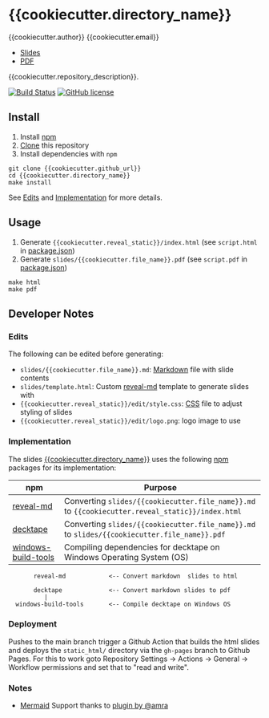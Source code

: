 # {{cookiecutter.directory_name}}

{{cookiecutter.author}}
{{cookiecutter.email}}

* [Slides](https://{{cookiecutter.github_user}}.github.io/{{cookiecutter.directory_name}})
* [PDF](https://github.com/{{cookiecutter.github_short}}/blob/master/slides/{{cookiecutter.file_name}}.pdf)

{{cookiecutter.repository_description}}.

[![Build Status](https://github.com/{{cookiecutter.github_short}}/actions/workflows/build.yml/badge.svg?main)](https://github.com/{{cookiecutter.github_short}}/actions/workflows/build.yml)
[![GitHub license](https://img.shields.io/github/license/{{cookiecutter.github_short}}.svg)](https://github.com/{{cookiecutter.github_short}}/blob/main/LICENSE)


## Install

1. Install [npm](https://www.npmjs.com/)
2. [Clone](https://git-scm.com/docs/git-clone) this repository
3. Install dependencies with `npm`

```
git clone {{cookiecutter.github_url}}
cd {{cookiecutter.directory_name}}
make install
```

See [Edits](#edits) and [Implementation](#implementation) for more details.

## Usage

1. Generate `{{cookiecutter.reveal_static}}/index.html` (see `script.html` in [package.json](https://github.com/{{cookiecutter.github_short}}/blob/master/package.json))
2. Generate `slides/{{cookiecutter.file_name}}.pdf` (see `script.pdf` in [package.json](https://github.com/{{cookiecutter.github_short}}/blob/master/package.json))

```
make html
make pdf
```

## Developer Notes

### Edits

The following can be edited before generating:

* `slides/{{cookiecutter.file_name}}.md`: [Markdown](https://daringfireball.net/projects/markdown/) file with slide contents
* `slides/template.html`: Custom [reveal-md](https://github.com/webpro/reveal-md) template to generate slides with
* `{{cookiecutter.reveal_static}}/edit/style.css`: [CSS](https://developer.mozilla.org/en-US/docs/Web/CSS) file to adjust styling of slides
* `{{cookiecutter.reveal_static}}/edit/logo.png`: logo image to use

### Implementation


The slides [{{cookiecutter.directory_name}}]({{cookiecutter.github_url}}) uses the following [npm](https://www.npmjs.com/) packages for its implementation:

npm | Purpose
--- | ---
[reveal-md](https://www.npmjs.com/package/reveal-md) | Converting `slides/{{cookiecutter.file_name}}.md` to `{{cookiecutter.reveal_static}}/index.html`
[decktape](https://www.npmjs.com/package/decktape) | Converting `slides/{{cookiecutter.file_name}}.md` to `slides/{{cookiecutter.file_name}}.pdf`
[windows-build-tools](https://www.npmjs.com/package/windows-build-tools) | Compiling dependencies for decktape on Windows Operating System (OS)

```
       reveal-md            <-- Convert markdown  slides to html

       decktape             <-- Convert markdown slides to pdf
          |
  windows-build-tools       <-- Compile decktape on Windows OS
```

### Deployment

Pushes to the main branch trigger a Github Action that builds the html slides and deploys the `static_html/` directory via the `gh-pages` branch to Github Pages.
For this to work goto Repository Settings -> Actions -> General -> Workflow permissions and set that to "read and write".

### Notes

- [Mermaid](https://mermaid-js.github.io/mermaid/) Support thanks to [plugin by @amra](https://github.com/amra/reveal-md-scripts)
